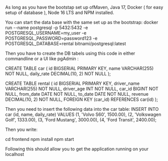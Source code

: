As long as you have the bootstap set up ofMaven, Java 17, Docker ( for easy setup of database ), Node 16 LTS and NPM installed.

You can start the data base with the same set up as the bootstrap:
docker run --name postgresql -p 5432:5432 -e POSTGRESQL_USERNAME=my_user 
-e POSTGRESQL_PASSWORD=password123 -e POSTGRESQL_DATABASE=rental bitnami/postgresql:latest

Then you have to create the DB tabels using this code in either commandline or a UI like pgAdmin : 

CREATE TABLE car (
    id BIGSERIAL PRIMARY KEY,
    name VARCHAR(255) NOT NULL,
    daily_rate DECIMAL(10, 2) NOT NULL
);

CREATE TABLE rental (
    id BIGSERIAL PRIMARY KEY,
    driver_name VARCHAR(255) NOT NULL,
    driver_age INT NOT NULL,
    car_id BIGINT NOT NULL,
    from_date DATE NOT NULL,
    to_date DATE NOT NULL,
    revenue DECIMAL(10, 2) NOT NULL,
    FOREIGN KEY (car_id) REFERENCES car(id)
);

Then you need to insert the following data into the car table: 
INSERT INTO car (id, name, daily_rate) VALUES
(1, 'Volvo S60', 1500.00),
(2, 'Volkswagen Golf', 1333.00),
(3, 'Ford Mustang', 3000.00),
(4, 'Ford Transit', 2400.00);

Then you write:

cd frontend
npm install
npm start

Following this should allow you to get the application running on your localhost  

